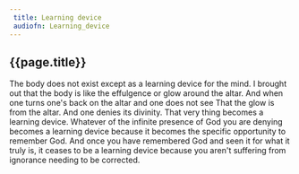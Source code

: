 ```yaml
---
 title: Learning device
 audiofn: Learning_device
---
```


## {{page.title}}

The body does not exist except as a learning device for the mind. I
brought out that the body is like the effulgence or glow around the
altar. And when one turns one's back on the altar and one does not see
That the glow is from the altar. And one denies its divinity. That very
thing becomes a learning device. Whatever of the infinite presence of
God you are denying becomes a learning device because it becomes the
specific opportunity to remember God. And once you have remembered God
and seen it for what it truly is, it ceases to be a learning device
because you aren't suffering from ignorance needing to be corrected.

